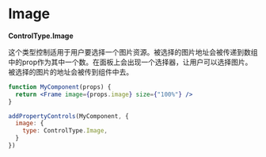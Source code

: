 # Image

**ControlType.Image**

这个类型控制适用于用户要选择一个图片资源。被选择的图片地址会被传递到数组中的prop作为其中一个数。在面板上会出现一个选择器，让用户可以选择图片。被选择的图片的地址会被传到组件中去。

```jsx
function MyComponent(props) {
  return <Frame image={props.image} size={"100%"} />
}

addPropertyControls(MyComponent, {
  image: {
    type: ControlType.Image,
  }
})
```

